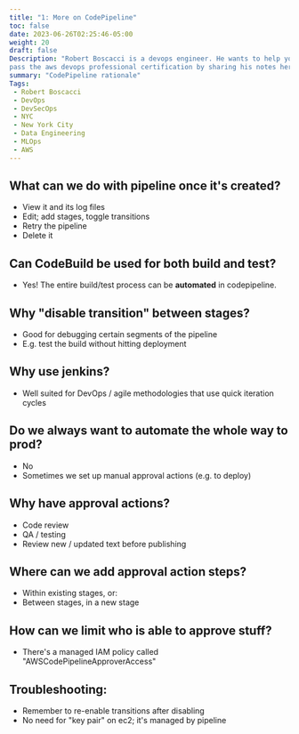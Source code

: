 ```yaml
---
title: "1: More on CodePipeline"
toc: false
date: 2023-06-26T02:25:46-05:00
weight: 20
draft: false
Description: "Robert Boscacci is a devops engineer. He wants to help you \
pass the aws devops professional certification by sharing his notes here." # Keep to 150-160 chars
summary: "CodePipeline rationale"
Tags:
 - Robert Boscacci
 - DevOps
 - DevSecOps
 - NYC
 - New York City
 - Data Engineering
 - MLOps
 - AWS
---
```


## What can we do with pipeline once it's created?
* View it and its log files
* Edit; add stages, toggle transitions
* Retry the pipeline
* Delete it

## Can CodeBuild be used for both build and test?
* Yes! The entire build/test process can be __automated__ in codepipeline.

## Why "disable transition" between stages?
* Good for debugging certain segments of the pipeline
* E.g. test the build without hitting deployment

## Why use jenkins?
* Well suited for DevOps / agile methodologies that use quick iteration cycles

## Do we always want to automate the whole way to prod?
* No
* Sometimes we set up manual approval actions (e.g. to deploy)

## Why have approval actions?
* Code review
* QA / testing
* Review new / updated text before publishing

## Where can we add approval action steps?
* Within existing stages, or:
* Between stages, in a new stage

## How can we limit who is able to approve stuff?
* There's a managed IAM policy called "AWSCodePipelineApproverAccess"

## Troubleshooting:
* Remember to re-enable transitions after disabling
* No need for "key pair" on ec2; it's managed by pipeline